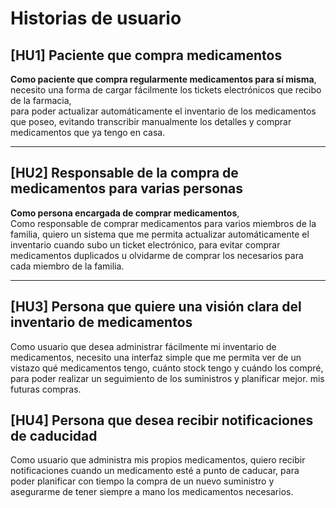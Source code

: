 # Historias de usuario

## [HU1] Paciente que compra medicamentos  
**Como paciente que compra regularmente medicamentos para sí misma**,  
necesito una forma de cargar fácilmente los tickets electrónicos que recibo de la farmacia,  
para poder actualizar automáticamente el inventario de los medicamentos que poseo, evitando transcribir manualmente los detalles y comprar medicamentos que ya tengo en casa.

---

## [HU2] Responsable de la compra de medicamentos para varias personas  
**Como persona encargada de comprar medicamentos**,  
Como responsable de comprar medicamentos para varios miembros de la familia, quiero un sistema que me permita actualizar automáticamente el inventario cuando subo un ticket electrónico, para evitar comprar medicamentos duplicados u olvidarme de comprar los necesarios para cada miembro de la familia.

---

## [HU3] Persona que quiere una visión clara del inventario de medicamentos  
Como usuario que desea administrar fácilmente mi inventario de medicamentos, necesito una interfaz simple que me permita ver de un vistazo qué medicamentos tengo, cuánto stock tengo y cuándo los compré, para poder realizar un seguimiento de los suministros y planificar mejor. mis futuras compras.

## [HU4] Persona que desea recibir notificaciones de caducidad
Como usuario que administra mis propios medicamentos, quiero recibir notificaciones cuando un medicamento esté a punto de caducar, para poder planificar con tiempo la compra de un nuevo suministro y asegurarme de tener siempre a mano los medicamentos necesarios.
